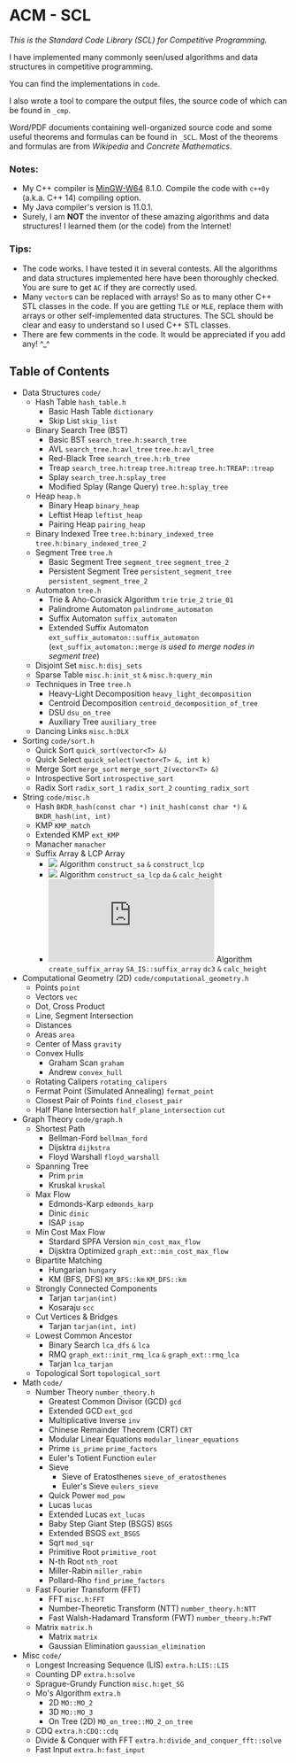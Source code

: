 # ACM - SCL

*This is the Standard Code Library (SCL) for Competitive Programming.*

I have implemented many commonly seen/used algorithms and data structures in competitive programming.

You can find the implementations in `code`.

I also wrote a tool to compare the output files, the source code of which can be found in `_cmp`.

Word/PDF documents containing well-organized source code and some useful theorems and formulas can be found in `_SCL`. Most of the theorems and formulas are from *Wikipedia* and *Concrete Mathematics*.

### Notes:
- My C++ compiler is [MinGW-W64](https://sourceforge.net/projects/mingw-w64/) 8.1.0. Compile the code with `c++0y` (a.k.a. C++ 14) compiling option.
- My Java compiler's version is 11.0.1.
- Surely, I am **NOT** the inventor of these amazing algorithms and data structures! I learned them (or the code) from the Internet!

### Tips:
- The code works. I have tested it in several contests. All the algorithms and data structures implemented here have been thoroughly checked. You are sure to get `AC` if they are correctly used.
- Many `vector`s can be replaced with arrays! So as to many other C++ STL classes in the code. If you are getting `TLE` or `MLE`, replace them with arrays or other self-implemented data structures. The SCL should be clear and easy to understand so I used C++ STL classes.
- There are few comments in the code. It would be appreciated if you add any! ^_^

## Table of Contents
- Data Structures `code/`
    - Hash Table `hash_table.h`
        - Basic Hash Table `dictionary`
        - Skip List `skip_list`
    - Binary Search Tree (BST)
        - Basic BST `search_tree.h:search_tree`
        - AVL `search_tree.h:avl_tree` `tree.h:avl_tree`
        - Red-Black Tree `search_tree.h:rb_tree`
        - Treap `search_tree.h:treap` `tree.h:treap` `tree.h:TREAP::treap`
        - Splay `search_tree.h:splay_tree`
        - Modified Splay (Range Query) `tree.h:splay_tree`
    - Heap `heap.h`
        - Binary Heap `binary_heap`
        - Leftist Heap `leftist_heap`
        - Pairing Heap `pairing_heap`
    - Binary Indexed Tree `tree.h:binary_indexed_tree` `tree.h:binary_indexed_tree_2`
    - Segment Tree `tree.h`
        - Basic Segment Tree `segment_tree` `segment_tree_2`
        - Persistent Segment Tree `persistent_segment_tree` `persistent_segment_tree_2`
    - Automaton `tree.h`
        - Trie & Aho-Corasick Algorithm `trie` `trie_2` `trie_01`
        - Palindrome Automaton `palindrome_automaton`
        - Suffix Automaton `suffix_automaton`
        - Extended Suffix Automaton `ext_suffix_automaton::suffix_automaton` (`ext_suffix_automaton::merge` *is used to merge nodes in segment tree*)
    - Disjoint Set `misc.h:disj_sets`
    - Sparse Table `misc.h:init_st` `&` `misc.h:query_min`
    - Techniques in Tree `tree.h`
        - Heavy-Light Decomposition `heavy_light_decomposition`
        - Centroid Decomposition `centroid_decomposition_of_tree`
        - DSU `dsu_on_tree`
        - Auxiliary Tree `auxiliary_tree`
    - Dancing Links `misc.h:DLX`
- Sorting `code/sort.h`
    - Quick Sort `quick_sort(vector<T> &)`
    - Quick Select `quick_select(vector<T> &, int k)`
    - Merge Sort `merge_sort` `merge_sort_2(vector<T> &)`
    - Introspective Sort `introspective_sort`
    - Radix Sort `radix_sort_1` `radix_sort_2` `counting_radix_sort`
- String `code/misc.h`
    - Hash `BKDR_hash(const char *)` `init_hash(const char *)` `&` `BKDR_hash(int, int)`
    - KMP `KMP_match`
    - Extended KMP `ext_KMP`
    - Manacher `manacher`
    - Suffix Array & LCP Array
        - ![](http://latex.codecogs.com/gif.latex?O(n\\log^2(n))) Algorithm `construct_sa` `&` `construct_lcp`
        - ![](http://latex.codecogs.com/gif.latex?O(n\\log%20n)) Algorithm `construct_sa_lcp` `da` `&` `calc_height`
        - ![](http://latex.codecogs.com/gif.latex?O(n)) Algorithm `create_suffix_array` `SA_IS::suffix_array` `dc3` `&` `calc_height`
- Computational Geometry (2D) `code/computational_geometry.h`
    - Points `point`
    - Vectors `vec`
    - Dot, Cross Product
    - Line, Segment Intersection
    - Distances
    - Areas `area`
    - Center of Mass `gravity`
    - Convex Hulls
        - Graham Scan `graham`
        - Andrew `convex_hull`
    - Rotating Calipers `rotating_calipers`
    - Fermat Point (Simulated Annealing) `fermat_point`
    - Closest Pair of Points `find_closest_pair`
    - Half Plane Intersection `half_plane_intersection` `cut`
- Graph Theory `code/graph.h`
    - Shortest Path
        - Bellman-Ford `bellman_ford`
        - Dijsktra `dijkstra`
        - Floyd Warshall `floyd_warshall`
    - Spanning Tree
        - Prim `prim`
        - Kruskal `kruskal`
    - Max Flow
        - Edmonds-Karp `edmonds_karp`
        - Dinic `dinic`
        - ISAP `isap`
    - Min Cost Max Flow
        - Stardard SPFA Version `min_cost_max_flow`
        - Dijsktra Optimized `graph_ext::min_cost_max_flow`
    - Bipartite Matching
        - Hungarian `hungary`
        - KM (BFS, DFS) `KM_BFS::km` `KM_DFS::km`
    - Strongly Connected Components
        - Tarjan `tarjan(int)`
        - Kosaraju `scc`
    - Cut Vertices & Bridges
        - Tarjan `tarjan(int, int)`
    - Lowest Common Ancestor
        - Binary Search `lca_dfs` `&` `lca`
        - RMQ `graph_ext::init_rmq_lca` `&` `graph_ext::rmq_lca`
        - Tarjan `lca_tarjan`
    - Topological Sort `topological_sort`
- Math `code/`
    - Number Theory `number_theory.h`
        - Greatest Common Divisor (GCD) `gcd`
        - Extended GCD `ext_gcd`
        - Multiplicative Inverse `inv`
        - Chinese Remainder Theorem (CRT) `CRT`
        - Modular Linear Equations `modular_linear_equations`
        - Prime `is_prime` `prime_factors`
        - Euler's Totient Function `euler`
        - Sieve
            - Sieve of Eratosthenes `sieve_of_eratosthenes` 
            - Euler's Sieve `eulers_sieve`
        - Quick Power `mod_pow`
        - Lucas `lucas`
        - Extended Lucas `ext_lucas`
        - Baby Step Giant Step (BSGS) `BSGS`
        - Extended BSGS `ext_BSGS`
        - Sqrt `mod_sqr`
        - Primitive Root `primitive_root`
        - N-th Root `nth_root`
        - Miller-Rabin `miller_rabin`
        - Pollard-Rho `find_prime_factors`
    - Fast Fourier Transform (FFT)
        - FFT `misc.h:FFT`
        - Number-Theoretic Transform (NTT) `number_theory.h:NTT`
        - Fast Walsh-Hadamard Transform (FWT) `number_theory.h:FWT`
    - Matrix `matrix.h`
        - Matrix `matrix`
        - Gaussian Elimination `gaussian_elimination`
- Misc `code/`
    - Longest Increasing Sequence (LIS) `extra.h:LIS::LIS`
    - Counting DP `extra.h:solve`
    - Sprague-Grundy Function `misc.h:get_SG`
    - Mo's Algorithm `extra.h`
        - 2D `MO::MO_2`
        - 3D `MO::MO_3`
        - On Tree (2D) `MO_on_tree::MO_2_on_tree`
    - CDQ `extra.h:CDQ::cdq`
    - Divide & Conquer with FFT `extra.h:divide_and_conquer_fft::solve`
    - Fast Input `extra.h:fast_input`
